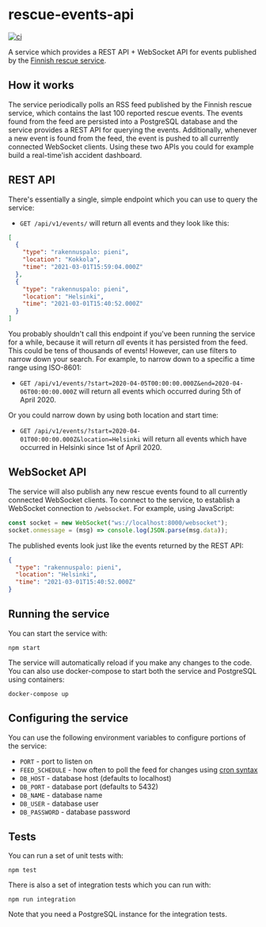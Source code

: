 # rescue-events-api

[![ci](https://github.com/coocos/rescue-events-api/actions/workflows/ci.yml/badge.svg)](https://github.com/coocos/rescue-events-api/actions/workflows/ci.yml)

A service which provides a REST API + WebSocket API for events published by the [Finnish rescue service](http://www.peto-media.fi/).

## How it works

The service periodically polls an RSS feed published by the Finnish rescue service, which contains the last 100 reported rescue events. The events found from the feed are persisted into a PostgreSQL database and the service provides a REST API for querying the events. Additionally, whenever a new event is found from the feed, the event is pushed to all currently connected WebSocket clients. Using these two APIs you could for example build a real-time'ish accident dashboard.

## REST API

There's essentially a single, simple endpoint which you can use to query the service:

- `GET /api/v1/events/` will return all events and they look like this:

```json
[
  {
    "type": "rakennuspalo: pieni",
    "location": "Kokkola",
    "time": "2021-03-01T15:59:04.000Z"
  },
  {
    "type": "rakennuspalo: pieni",
    "location": "Helsinki",
    "time": "2021-03-01T15:40:52.000Z"
  }
]
```

You probably shouldn't call this endpoint if you've been running the service for a while, because it will return _all_ events it has persisted from the feed. This could be tens of thousands of events! However, can use filters to narrow down your search. For example, to narrow down to a specific a time range using ISO-8601:

- `GET /api/v1/events/?start=2020-04-05T00:00:00.000Z&end=2020-04-06T00:00:00.000Z` will return all events which occurred during 5th of April 2020.

Or you could narrow down by using both location and start time:

- `GET /api/v1/events/?start=2020-04-01T00:00:00.000Z&location=Helsinki` will return all events which have occurred in Helsinki since 1st of April 2020.

## WebSocket API

The service will also publish any new rescue events found to all currently connected WebSocket clients. To connect to the service, to establish a WebSocket connection to `/websocket`. For example, using JavaScript:

```javascript
const socket = new WebSocket("ws://localhost:8000/websocket");
socket.onmessage = (msg) => console.log(JSON.parse(msg.data));
```

The published events look just like the events returned by the REST API:

```json
{
  "type": "rakennuspalo: pieni",
  "location": "Helsinki",
  "time": "2021-03-01T15:40:52.000Z"
}
```

## Running the service

You can start the service with:

```
npm start
```

The service will automatically reload if you make any changes to the code. You can also use docker-compose to start both the service and PostgreSQL using containers:

```
docker-compose up
```

## Configuring the service

You can use the following environment variables to configure portions of the service:

* `PORT` - port to listen on
* `FEED_SCHEDULE` - how often to poll the feed for changes using [cron syntax](https://en.wikipedia.org/wiki/Cron#Overview)
* `DB_HOST` - database host (defaults to localhost)
* `DB_PORT` - database port (defaults to 5432)
* `DB_NAME` - database name
* `DB_USER` - database user
* `DB_PASSWORD` - database password

## Tests

You can run a set of unit tests with:

```
npm test
```

There is also a set of integration tests which you can run with:

```
npm run integration
```

Note that you need a PostgreSQL instance for the integration tests.
